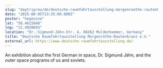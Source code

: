 ```yaml
---
slug: "daytrip/eu/de/deutsche-raumfahrtausstellung-morgenroethe-rautenkranz"
date: "2025-08-05T13:35:00.000Z"
poster: "hegessne"
lat: "50.4615848"
lng: "12.4920693"
location: "Dr.-Sigmund-Jähn-Str. 4, 08262 Muldenhammer, Germany"
title: "Deutsche Raumfahrtausstellung Morgenröthe-Rautenkranz e.V."
external_url: https://www.deutsche-raumfahrtausstellung.de/
---
```

An exhibition about the first German in space, Dr. Sigmund Jähn, and the outer space programs of us and soviets.
